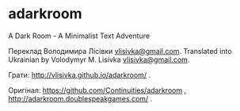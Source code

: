 adarkroom
=========

A Dark Room - A Minimalist Text Adventure

Переклад Володимира Лісівки <vlisivka@gmail.com>.
Translated into Ukrainian by Volodymyr M. Lisivka <vlisivka@gmail.com>.

Грати: http://vlisivka.github.io/adarkroom/ .

Оригінал: https://github.com/Continuities/adarkroom , http://adarkroom.doublespeakgames.com/ .

